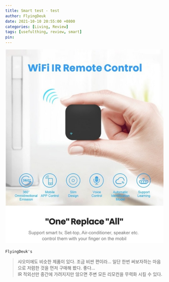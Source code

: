 ```yaml
---
title: Smart test - test
author: FlyingDeuk
date: 2021-10-10 20:55:00 +0800
categories: [Living, Review]
tags: [usefulthing, review, smart]
pin:
---
```


![remote](/img/living/review/ir1.jpg)

`FlyingDeuk's`
> 샤오미에도 비슷한 제품이 있다. 조금 비싼 편이라... 일단 한번 써보자하는 마음으로 저렴한 것을 먼저 구매해 봤다. 좋다... <br>
IR 적외선만 중간에 가려지지만 않으면 주변 모든 리모컨을 무력화 시킬 수 있다. <br>
